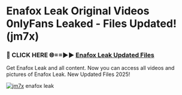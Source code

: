 # Enafox Leak Original Videos 0nlyFans Leaked - Files Updated! (jm7x)

<h3>🔴 CLICK HERE 🌐==►► <a href="https://tinyurl.com/2wckxsce" rel="nofollow">Enafox Leak Updated Files</a></h3>

Get Enafox Leak and all content. Now you can access all videos and pictures of Enafox Leak. New Updated Files 2025!

[![jm7x](https://i.imgur.com/AFduVYN.gif)](https://tinyurl.com/2wckxsce)
enafox leak